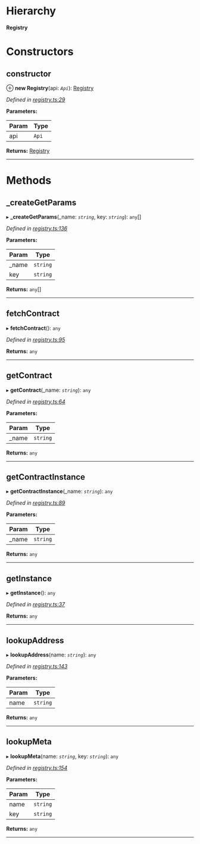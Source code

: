 

# Hierarchy

**Registry**

# Constructors

<a id="constructor"></a>

##  constructor

⊕ **new Registry**(api: *`Api`*): [Registry](_registry_.registry.md)

*Defined in [registry.ts:29](https://github.com/paritytech/js-libs/blob/9aff8ef/packages/contracts/src/registry.ts#L29)*

**Parameters:**

| Param | Type |
| ------ | ------ |
| api | `Api` |

**Returns:** [Registry](_registry_.registry.md)

___

# Methods

<a id="_creategetparams"></a>

##  _createGetParams

▸ **_createGetParams**(_name: *`string`*, key: *`string`*): `any`[]

*Defined in [registry.ts:136](https://github.com/paritytech/js-libs/blob/9aff8ef/packages/contracts/src/registry.ts#L136)*

**Parameters:**

| Param | Type |
| ------ | ------ |
| _name | `string` |
| key | `string` |

**Returns:** `any`[]

___
<a id="fetchcontract"></a>

##  fetchContract

▸ **fetchContract**(): `any`

*Defined in [registry.ts:95](https://github.com/paritytech/js-libs/blob/9aff8ef/packages/contracts/src/registry.ts#L95)*

**Returns:** `any`

___
<a id="getcontract"></a>

##  getContract

▸ **getContract**(_name: *`string`*): `any`

*Defined in [registry.ts:64](https://github.com/paritytech/js-libs/blob/9aff8ef/packages/contracts/src/registry.ts#L64)*

**Parameters:**

| Param | Type |
| ------ | ------ |
| _name | `string` |

**Returns:** `any`

___
<a id="getcontractinstance"></a>

##  getContractInstance

▸ **getContractInstance**(_name: *`string`*): `any`

*Defined in [registry.ts:89](https://github.com/paritytech/js-libs/blob/9aff8ef/packages/contracts/src/registry.ts#L89)*

**Parameters:**

| Param | Type |
| ------ | ------ |
| _name | `string` |

**Returns:** `any`

___
<a id="getinstance"></a>

##  getInstance

▸ **getInstance**(): `any`

*Defined in [registry.ts:37](https://github.com/paritytech/js-libs/blob/9aff8ef/packages/contracts/src/registry.ts#L37)*

**Returns:** `any`

___
<a id="lookupaddress"></a>

##  lookupAddress

▸ **lookupAddress**(name: *`string`*): `any`

*Defined in [registry.ts:143](https://github.com/paritytech/js-libs/blob/9aff8ef/packages/contracts/src/registry.ts#L143)*

**Parameters:**

| Param | Type |
| ------ | ------ |
| name | `string` |

**Returns:** `any`

___
<a id="lookupmeta"></a>

##  lookupMeta

▸ **lookupMeta**(name: *`string`*, key: *`string`*): `any`

*Defined in [registry.ts:154](https://github.com/paritytech/js-libs/blob/9aff8ef/packages/contracts/src/registry.ts#L154)*

**Parameters:**

| Param | Type |
| ------ | ------ |
| name | `string` |
| key | `string` |

**Returns:** `any`

___

